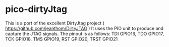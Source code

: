 # pico-dirtyJtag
This is a port of the excellent DirtyJtag project ( https://github.com/jeanthom/DirtyJTAG ) 
It uses the PIO unit to produce and capture the JTAG signals. 
The pinout is as follows:
TDI GPIO16, 
TDO GPIO17,
TCK GPIO18,
TMS GPIO19,
RST GPIO20,
TRST GPIO21
